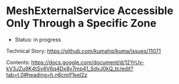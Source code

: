 # MeshExternalService Accessible Only Through a Specific Zone

* Status: in progress

Technical Story: https://github.com/kumahq/kuma/issues/11071

Contents: https://docs.google.com/document/d/12YrUy-kV3JZu9K4tSv6V6q4Dx8v7mp41_SdxJ0kQ_tc/edit?tab=t.0#heading=h.n6cmlf1eel2z